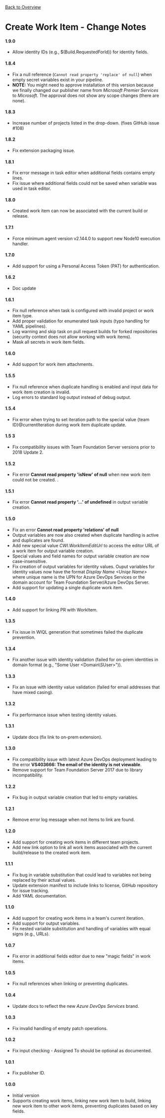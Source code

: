 [Back to Overview](./overview.md)

# Create Work Item - Change Notes

#### 1.9.0
- Allow identity IDs (e.g., $(Build.RequestedForId)) for identity fields.

#### 1.8.4
- Fix a null reference (`Cannot read property 'replace' of null`) when empty secret variables exist in your pipeline.
- **NOTE:** You might need to approve installation of this version because we finally changed our publisher name from _Microsoft Premier Services_ to _Microsoft_. The approval does not show any scope changes (there are none).

#### 1.8.3
- Increase number of projects listed in the drop-down. (fixes GitHub issue #108)

#### 1.8.2
- Fix extension packaging issue.

#### 1.8.1
- Fix error message in task editor when additional fields contains empty lines.
- Fix issue where additional fields could not be saved when variable was used in task editor.

#### 1.8.0
- Created work item can now be associated with the current build or release.

#### 1.7.1
- Force minimum agent version v2.144.0 to support new Node10 execution handler.

#### 1.7.0
- Add support for using a Personal Access Token (PAT) for authentication.

#### 1.6.2
- Doc update

#### 1.6.1
- Fix null reference when task is configured with invalid project or work item type.
- Add proper validation for enumerated task inputs (typo handling for YAML pipelines).
- Log warning and skip task on pull request builds for forked repositories (security context does not allow working with work items).
- Mask all secrets in work item fields.

#### 1.6.0
- Add support for work item attachments.

#### 1.5.5
- Fix null reference when duplicate handling is enabled and input data for work item creation is invalid.
- Log errors to standard log output instead of debug output.

#### 1.5.4
- Fix error when trying to set iteration path to the special value {team ID}@currentIteration during work item duplicate update.

#### 1.5 3
- Fix compatibility issues with Team Foundation Server versions prior to 2018 Update 2.

#### 1.5.2
- Fix error **Cannot read property 'isNew' of null** when new work item could not be created.
.
#### 1.5.1
- Fix error **Cannot read property '...' of undefined** in output variable creation.

#### 1.5.0
- Fix an error **Cannot read property 'relations' of null**
- Output variables are now also created when duplicate handling is active and duplicates are found.
- Add new special value *CWI.WorkItemEditUrl* to access the editor URL of a work item for output variable creation.
- Special values and field names for output variable creation are now case-insensitive.
- Fix creation of output variables for identity values. Ouput variables for identity values now have the format *Display Name &lt;Uniqe Name&gt;* where unique name is the UPN for Azure DevOps Services or the domain account for Team Foundation Server/Azure DevOps Server.
- Add support for updating a single duplicate work item.

#### 1.4.0
- Add support for linking PR with WorkItem.

#### 1.3.5
- Fix issue in WIQL generation that sometimes failed the duplicate prevention.

#### 1.3.4
- Fix another issue with identity validation (failed for on-prem identities in domain format (e.g., "Some User <Domain\\SUser>")).

#### 1.3.3
- Fix an issue with identity value validation (failed for email addresses that have mixed casing).

#### 1.3.2
- Fix performance issue when testing identity values.

#### 1.3.1
- Update docs (fix link to on-prem extension).

#### 1.3.0
- Fix compatibility issue with latest Azure DevOps deployment leading to the error **VS403666: The email of the identity is not viewable**.
- Remove support for Team Foundation Server 2017 due to library incompatibility.

#### 1.2.2
- Fix bug in output variable creation that led to empty variables.

#### 1.2.1
- Remove error log message when not items to link are found.

#### 1.2.0
- Add support for creating work items in different team projects.
- Add new link option to link all work items associated with the current build/release to the created work item.

#### 1.1.1
- Fix bug in variable substitution that could lead to variables not being replaced by their actual values.
- Update extension manifest to include links to license, GitHub repository for issue tracking.
- Add YAML documentation.

#### 1.1.0
- Add support for creating work items in a team's current iteration.
- Add support for output variables.
- Fix nested variable substitution and handling of variables with equal signs (e.g., URLs).

#### 1.0.7
- Fix error in additional fields editor due to new "magic fields" in work items.

#### 1.0.5
- Fix null references when linking or preventing duplicates.

#### 1.0.4
- Update docs to reflect the new *Azure DevOps Services* brand.

#### 1.0.3
- Fix invalid handling of empty patch operations.

#### 1.0.2
- Fix input checking - Assigned To should be optional as documented.

#### 1.0.1
- Fix publisher ID.

#### 1.0.0
- Initial version
- Supports creating work items, linking new work item to build, linking new work item to other work items, preventing duplicates based on key fields.